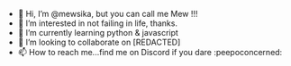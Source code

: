 - 👋 Hi, I’m @mewsika, but you can call me Mew !!!
- 👀 I’m interested in not failing in life, thanks.
- 🌱 I’m currently learning python & javascript
- 💞️ I’m looking to collaborate on [REDACTED]
- 📫 How to reach me...find me on Discord if you dare :peepoconcerned:

<!---
mewsika/mewsika is a ✨ special ✨ repository because its `README.md` (this file) appears on your GitHub profile.
You can click the Preview link to take a look at your changes.
--->
